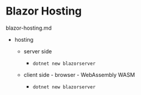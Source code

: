 # Blazor Hosting

blazor-hosting.md

*   hosting

    *   server side

        *   `dotnet new blazorserver`

    *   client side - browser - WebAssembly WASM 

        *   `dotnet new blazorserver`

